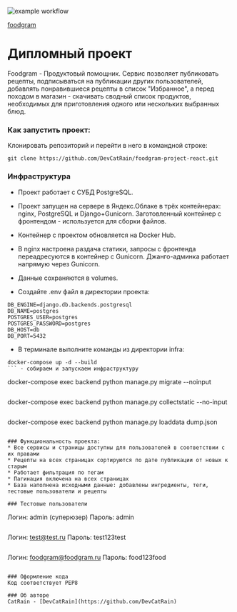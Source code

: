 ![example workflow](https://github.com/DevCatRain/foodgram-project-react/actions/workflows/foodgram_workflow.yml/badge.svg)

[foodgram](http:178.154.197.104/recipes)

# Дипломный проект
Foodgram - Продуктовый помощник.
Сервис позволяет публиковать рецепты, подписываться на публикации других пользователей,
добавлять понравившиеся рецепты в список "Избранное", а перед походом в магазин - скачивать
сводный список продуктов, необходимых для приготовления одного или нескольких выбранных блюд.

### Как запустить проект:
Клонировать репозиторий и перейти в него в командной строке:
```
git clone https://github.com/DevCatRain/foodgram-project-react.git
```

### Инфраструктура
* Проект работает с СУБД PostgreSQL.

* Проект запущен на сервере в Яндекс.Облаке в трёх контейнерах: nginx, PostgreSQL и Django+Gunicorn. Заготовленный контейнер с фронтендом - используется для сборки файлов.

* Контейнер с проектом обновляется на Docker Hub.

* В nginx настроена раздача статики, запросы с фронтенда переадресуются в контейнер с Gunicorn. Джанго-админка работает напрямую через Gunicorn.

* Данные сохраняются в volumes.

* Создайте .env файл в директории проекта:

```
DB_ENGINE=django.db.backends.postgresql
DB_NAME=postgres
POSTGRES_USER=postgres
POSTGRES_PASSWORD=postgres
DB_HOST=db
DB_PORT=5432
```

* В терминале выполните команды из директории infra:

```
docker-compose up -d --build
``` - собираем и запускаем инфраструктуру
```
docker-compose exec backend python manage.py migrate --noinput
``` - выполняем миграции
```
docker-compose exec backend python manage.py collectstatic --no-input
``` - собираем статику
```
docker-compose exec backend python manage.py loaddata dump.json
``` - загружаем тестовые данные

### Функциональность проекта:
* Все сервисы и страницы доступны для пользователей в соответствии с их правами
* Рецепты на всех страницах сортируются по дате публикации от новых к старым
* Работает фильтрация по тегам
* Пагинация включена на всех страницах
* База наполнена исходными данные: добавлены ингредиенты, теги, тестовые пользователи и рецепты

### Тестовые пользователи
```
Логин: admin (суперюзер)
Пароль: admin
```

```
Логин: test@test.ru
Пароль: test123test
```
```
Логин: foodgram@foodgram.ru
Пароль: food123food
```

### Оформление кода
Код соответствует PEP8

### Об авторе
CatRain - [DevCatRain](https://github.com/DevCatRain)
